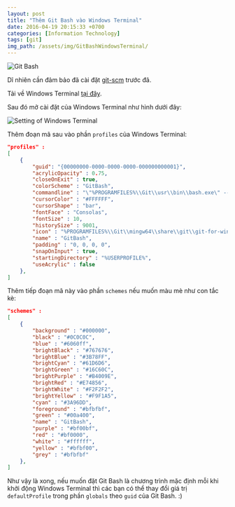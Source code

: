 ```yaml
---
layout: post
title: "Thêm Git Bash vào Windows Terminal"
date: 2016-04-19 20:15:33 +0700
categories: [Information Technology]
tags: [git]
img_path: /assets/img/GitBashWindowsTerminal/
---
```


![Git Bash](2019-11-26_14-59-51.png)

Dĩ nhiên cần đảm bảo đã cài đặt [git-scm](https://git-scm.com/downloads) trước đã.

Tải về Windows Terminal [tại đây](https://github.com/microsoft/terminal).

Sau đó mở cài đặt của Windows Terminal như hình dưới đây:

![Setting of Windows Terminal](2019-11-26_14-55-40.png)

Thêm đoạn mã sau vào phần `profiles` của Windows Terminal:

```json
"profiles" :
[
    {
        "guid": "{00000000-0000-0000-0000-000000000001}",
        "acrylicOpacity" : 0.75,
        "closeOnExit" : true,
        "colorScheme" : "GitBash",
        "commandline" : "\"%PROGRAMFILES%\\Git\\usr\\bin\\bash.exe\" --login -i -l",
        "cursorColor" : "#FFFFFF",
        "cursorShape" : "bar",
        "fontFace" : "Consolas",
        "fontSize" : 10,
        "historySize" : 9001,
        "icon" : "%PROGRAMFILES%\\Git\\mingw64\\share\\git\\git-for-windows.ico",
        "name" : "GitBash",
        "padding" : "0, 0, 0, 0",
        "snapOnInput" : true,
        "startingDirectory" : "%USERPROFILE%",
        "useAcrylic" : false
    },
]
```

Thêm tiếp đoạn mã này vào phần `schemes` nếu muốn màu mè như con tắc kè:

```json
"schemes" :
[
    {
        "background" : "#000000",
        "black" : "#0C0C0C",
        "blue" : "#6060ff",
        "brightBlack" : "#767676",
        "brightBlue" : "#3B78FF",
        "brightCyan" : "#61D6D6",
        "brightGreen" : "#16C60C",
        "brightPurple" : "#B4009E",
        "brightRed" : "#E74856",
        "brightWhite" : "#F2F2F2",
        "brightYellow" : "#F9F1A5",
        "cyan" : "#3A96DD",
        "foreground" : "#bfbfbf",
        "green" : "#00a400",
        "name" : "GitBash",
        "purple" : "#bf00bf",
        "red" : "#bf0000",
        "white" : "#ffffff",
        "yellow" : "#bfbf00",
        "grey" : "#bfbfbf"
    },
]
```

Như vậy là xong, nếu muốn đặt Git Bash là chương trình mặc định mỗi khi khởi động Windows Terminal thì các bạn có thể thay đổi giá trị `defaultProfile` trong phần `globals` theo `guid` của Git Bash.
:)
